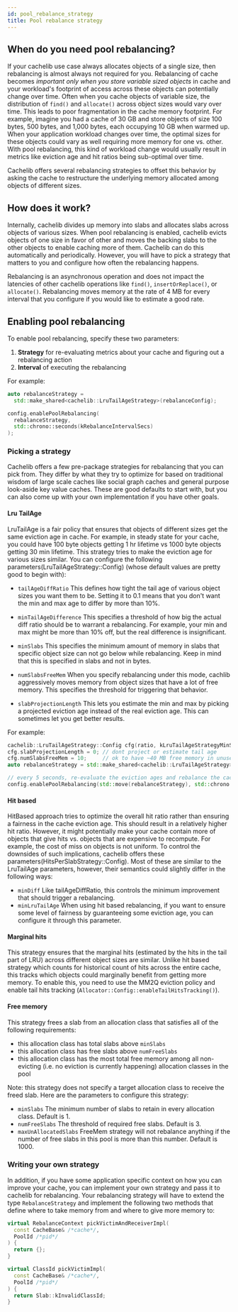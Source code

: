 ```yaml
---
id: pool_rebalance_strategy
title: Pool rebalance strategy
---
```


## When do you need pool rebalancing?

If your cachelib use case always allocates objects of a single size, then
rebalancing is almost always not required for you. Rebalancing of cache
becomes *important only when you store variable sized objects* in cache and
your workload's footprint of access across these objects can potentially
change over time. Often when you cache objects of variable size, the
distribution of `find()` and `allocate()` across object sizes would vary over
time. This leads to poor fragmentation in the cache memory footprint. For
example, imagine you had a cache of 30 GB and store objects of size 100 bytes,
500 bytes, and 1,000 bytes, each occupying 10 GB when warmed up. When your
application workload changes over time, the optimal sizes for these objects
could vary as well requiring more memory for one vs. other. With pool
rebalancing, this kind of workload change would usually result in metrics like
eviction age and hit ratios being sub-optimal over time.

Cachelib offers several rebalancing strategies to offset this behavior by
asking the cache to restructure the underlying memory allocated among objects
of different sizes.

## How does it work?

Internally, cachelib divides up memory into slabs and allocates slabs across
objects of various sizes. When pool rebalancing is enabled, cachelib evicts
objects of one size in favor of other and moves the backing slabs to the other
objects to enable caching more of them. Cachelib can do this automatically and
periodically. However, you will have to pick a strategy that matters to you
and configure how often the rebalancing happens.

Rebalancing is an asynchronous operation and does not impact the latencies of
other cachelib operations like `find()`, `insertOrReplace()`, or `allocate()`.
Rebalancing moves memory at the rate of 4 MB for every interval that you
configure if you would like to estimate a good rate.

## Enabling pool rebalancing

To enable pool rebalancing, specify these two parameters:

1. **Strategy** for re-evaluating metrics about your cache and figuring out a rebalancing action
2. **Interval** of executing the rebalancing

For example:


```cpp
auto rebalanceStrategy =
  std::make_shared<cachelib::LruTailAgeStrategy>(rebalanceConfig);

config.enablePoolRebalancing(
  rebalanceStrategy,
  std::chrono::seconds(kRebalanceIntervalSecs)
);
```


### Picking a strategy

Cachelib offers a few pre-package strategies for rebalancing that you can pick
from. They differ by what they try to optimize for based on traditional wisdom
of large scale caches like social graph caches and general purpose look-aside
key value caches. These are good defaults to start with, but you can also come
up with your own implementation if you have other goals.

#### Lru TailAge

LruTailAge is a fair policy that ensures that objects of different sizes get the same eviction age in cache.  For example, in steady state for your cache, you could have 100 byte objects getting 1 hr lifetime vs 1000 byte objects getting 30 min lifetime. This strategy tries to make the eviction age for various sizes similar. You can configure the following parameters(LruTailAgeStrategy::Config) (whose default values are pretty good to begin with):

* `tailAgeDiffRatio`
This defines how tight the tail age of various object sizes you want them to be. Setting it to 0.1 means that you don't want the min and max age to differ by more than 10%.

* `minTailAgeDifference`
This specifies a threshold of how big the actual diff ratio should be to warrant a rebalancing. For example, your min and max might be more than 10% off, but the real difference is insignificant.

* `minSlabs`
This specifies the minimum amount of memory in slabs that specific object size can not go below while rebalancing. Keep in mind that this is specified in slabs and not in bytes.

* `numSlabsFreeMem`
When you specify rebalancing under this mode, cachlib aggressively moves memory from object sizes that have a lot of free memory. This specifies the threshold for triggering that behavior.

* `slabProjectionLength`
This lets you estimate the min and max by picking a projected eviction age instead of the real eviction age. This can sometimes let you get better results.

For example:


```cpp
cachelib::LruTailAgeStrategy::Config cfg(ratio, kLruTailAgeStrategyMinSlabs);
cfg.slabProjectionLength = 0; // dont project or estimate tail age
cfg.numSlabsFreeMem = 10;     // ok to have ~40 MB free memory in unused allocations
auto rebalanceStrategy = std::make_shared<cachelib::LruTailAgeStrategy>(cfg);

// every 5 seconds, re-evaluate the eviction ages and rebalance the cache.
config.enablePoolRebalancing(std::move(rebalanceStrategy), std::chrono::seconds(5));
```


#### Hit based

HitBased approach tries to optimize the overall hit ratio rather than ensuring a fairness in the cache eviction age. This should result in a relatively higher hit ratio. However, it might potentially make your cache contain more of objects that give hits vs. objects that are expensive to recompute. For example, the cost of miss on objects is not uniform. To control the downsides of such implications, cachelib offers these parameters(HitsPerSlabStrategy::Config). Most of these are similar to the LruTailAge parameters, however, their semantics could slightly differ in the following ways:

* `minDiff`
Like tailAgeDiffRatio, this controls the minimum improvement that should trigger a rebalancing.
* `minLruTailAge`
When using hit based rebalancing, if you want to ensure some level of fairness by guaranteeing some eviction age, you can configure it through this parameter.

#### Marginal hits

This strategy ensures that the marginal hits (estimated by the hits in the tail part of LRU) across different object sizes are similar. Unlike hit based strategy which counts for historical count of hits across the entire cache, this tracks which objects could marginally benefit from getting more memory. To enable this,  you need to use the MM2Q eviction policy and enable tail hits tracking (`Allocator::Config::enableTailHitsTracking()`).

#### Free memory

This strategy frees a slab from an allocation class that satisfies all of the following requirements:
- this allocation class has total slabs above `minSlabs`
- this allocation class has free slabs above `numFreeSlabs`
- this allocation class has the most total free memory among all non-evicting (i.e. no eviction is currently happening) allocation classes in the pool

Note: this strategy does not specify a target allocation class to receive the freed slab.
Here are the parameters to configure this strategy:
* `minSlabs`
The minimum number of slabs to retain in every allocation class. Default is 1.
* `numFreeSlabs`
The threshold of required free slabs. Default is 3.
* `maxUnAllocatedSlabs`
FreeMem strategy will not rebalance anything if the number of free slabs in this pool is more than this number. Default is 1000.

### Writing your own strategy

In addition, if you have some application specific context on how you can improve your cache, you can implement your own strategy and pass it to cachelib for rebalancing. Your rebalancing strategy will have to extend the type `RebalanceStrategy` and implement the following two methods that define where to take memory from and where to give more memory to:


```cpp
virtual RebalanceContext pickVictimAndReceiverImpl(
  const CacheBase& /*cache*/,
  PoolId /*pid*/
) {
  return {};
}

virtual ClassId pickVictimImpl(
  const CacheBase& /*cache*/,
  PoolId /*pid*/
) {
  return Slab::kInvalidClassId;
}
```

